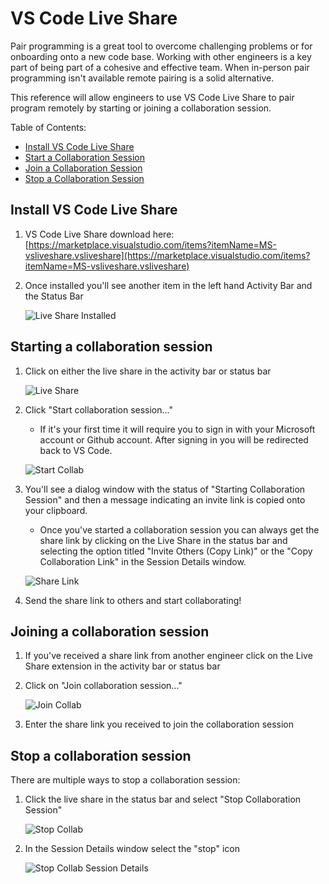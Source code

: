 # VS Code Live Share

Pair programming is a great tool to overcome challenging problems or for onboarding onto a new code base. Working with other engineers is a key part of being part of a cohesive and effective team. When in-person pair programming isn't available remote pairing is a solid alternative.

This reference will allow engineers to use VS Code Live Share to pair program remotely by starting or joining a collaboration session.

Table of Contents:

* [Install VS Code Live Share](##install-vs-code-live-share)
* [Start a Collaboration Session](##starting-a-collaboration-session)
* [Join a Collaboration Session](##joining-a-collaboration-session)
* [Stop a Collaboration Session](##stop-a-collaboration-session)

## Install VS Code Live Share

1. VS Code Live Share download here: [https://marketplace.visualstudio.com/items?itemName=MS-vsliveshare.vsliveshare](https://marketplace.visualstudio.com/items?itemName=MS-vsliveshare.vsliveshare)
2. Once installed you'll see another item in the left hand Activity Bar and the Status Bar

    ![Live Share Installed](./live-share-resources/live-share.png)

## Starting a collaboration session

1. Click on either the live share in the activity bar or status bar

    ![Live Share](./live-share-resources/live-share.png)

2. Click "Start collaboration session..."
    * If it's your first time it will require you to sign in with your Microsoft account or Github account. After signing in you will be redirected back to VS Code.

    ![Start Collab](./live-share-resources/start-collab.png)

3. You'll see a dialog window with the status of "Starting Collaboration Session" and then a message indicating an invite link is copied onto your clipboard.
    * Once you've started a collaboration session you can always get the share link by clicking on the Live Share in the status bar and selecting the option titled "Invite Others (Copy Link)" or the "Copy Collaboration Link" in the Session Details window.

    ![Share Link](./live-share-resources/copy-link.png)

4. Send the share link to others and start collaborating!

## Joining a collaboration session

1. If you've received a share link from another engineer click on the Live Share extension in the activity bar or status bar
2. Click on "Join collaboration session..."

    ![Join Collab](./live-share-resources/join.png)

3. Enter the share link you received to join the collaboration session

## Stop a collaboration session

There are multiple ways to stop a collaboration session:

1. Click the live share in the status bar and select "Stop Collaboration Session"

    ![Stop Collab](./live-share-resources/stop-collab.png)

2. In the Session Details window select the "stop" icon

    ![Stop Collab Session Details](./live-share-resources/stop-collab-session-details.png)
